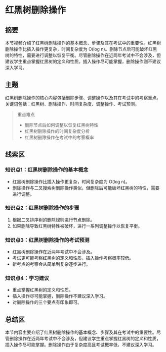 # 红黑树删除操作

## 摘要

本节视频介绍了红黑树删除操作的基本概念、步骤及其在考试中的重要性。红黑树删除操作比插入操作更复杂，时间复杂度为 O(log n)。删除节点后可能破坏红黑树的特性，需要进行调整以恢复平衡。尽管删除操作在近两年考试中不会涉及，但建议学生重点掌握红黑树的定义和性质，插入操作尽可能掌握，删除操作则不建议深入学习。

## 主题

红黑树删除操作的核心内容包括删除步骤、调整操作以及其在考试中的考察重点。关键词包括：红黑树、删除操作、时间复杂度、调整操作、考试预测。

> 重点难点
>
> - 删除节点后如何调整以恢复红黑树特性
> - 红黑树删除操作的时间复杂度分析
> - 红黑树删除操作在考试中的考察概率

## 线索区

### 知识点1：红黑树删除操作的基本概念
- 红黑树删除操作比插入操作更复杂，时间复杂度为 O(log n)。
- 删除操作与二叉搜索树删除操作类似，但删除后可能破坏红黑树的特性，需要进行调整。

### 知识点2：红黑树删除操作的步骤
1. 根据二叉排序树的删除规则进行节点删除。
2. 如果删除导致红黑树特性被破坏，进行一系列调整操作以恢复平衡。

### 知识点3：红黑树删除操作的考试预测
- 红黑树删除操作在近两年考试中不会涉及。
- 考试更可能考察红黑树的定义和性质，插入操作考察概率较低。
- 新考点的考察会从简单到复杂逐步进行。

### 知识点4：学习建议
- 重点掌握红黑树的定义和性质。
- 插入操作尽可能掌握，删除操作不建议深入学习。
- 对删除操作的三个要点有印象即可。

## 总结区

本节内容主要介绍了红黑树删除操作的基本概念、步骤及其在考试中的重要性。尽管删除操作在近两年考试中不会涉及，但建议学生重点掌握红黑树的定义和性质，插入操作尽可能掌握。删除操作由于复杂度高且考试概率低，不建议深入学习。